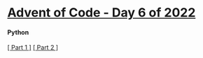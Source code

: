 # [Advent of Code - Day 6 of 2022](https://adventofcode.com/2022/day/6)

#### Python
[[ Part 1 ]](p1.py) [[ Part 2 ]](p2.py)

